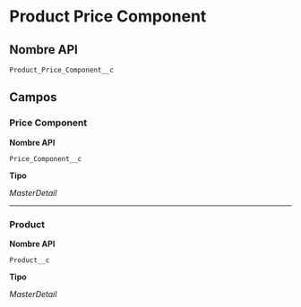 # Product Price Component

## Nombre API
`Product_Price_Component__c`

## Campos
### Price Component

**Nombre API**

`Price_Component__c`

**Tipo**

*MasterDetail*

---
### Product

**Nombre API**

`Product__c`

**Tipo**

*MasterDetail*
